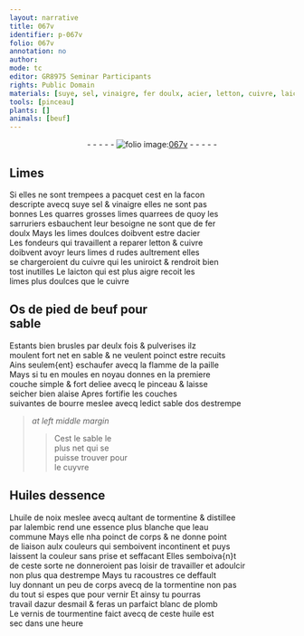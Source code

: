 ```yaml
---
layout: narrative
title: 067v
identifier: p-067v
folio: 067v
annotation: no
author:
mode: tc
editor: GR8975 Seminar Participants
rights: Public Domain
materials: [suye, sel, vinaigre, fer doulx, acier, letton, cuivre, laicton, Os de pied de beuf, paille, bourre, sable dos, cuyvre, Huiles dessence, huile de noix, tormentine, eau, dazur desmail, blanc de plomb, tourmentine, huile]
tools: [pinceau]
plants: []
animals: [beuf]
---
```


<div class="folio" align="center">- - - - - <a href="http://gallica.bnf.fr/ark:/12148/btv1b10500001g/f140.image" target="_blank"><img src="https://cu-mkp.github.io/2017-workshop-edition/assets/photo-icon.png" alt="folio image: " style="display:inline-block; margin-bottom:-3px;"/>067v</a> - - - - - </div>  
  

## Limes

 
Si elles ne sont trempees a pacquet cest en la facon<br/> descripte avecq <span class="m">suye</span> <span class="m">sel</span> & <span class="m">vinaigre</span> elles ne sont pas<br/> bonnes Les <span class="del">quarres</span> grosses limes quarrees de quoy les<br/> <span class="pro">sarruriers</span> esbauchent leur besoigne ne sont que de <span class="m">fer<br/> doulx</span> Mays les limes doulces doibvent estre d<span class="m">acier</span><br/> Les <span class="pro">fondeurs</span> qui travaillent a reparer <span class="m">letton</span> & <span class="m">cuivre</span><br/> doibvent avoyr leurs limes <span class="del">d</span> rudes aultrement elles<br/> se chargeroient du <span class="m">cuivre</span> qui les uniroict & rendroit bien<br/> tost inutilles Le <span class="m">laicton</span> qui est plus aigre recoit les<br/> limes plus doulces que le <span class="m">cuivre</span>
 
 
  

## <span class="m">Os de pied de <span class="al">beuf</span></span> pour<br/> sable

 
Estants bien brusles par deulx fois & pulverises ilz<br/> moulent fort net en sable & ne veulent poinct estre recuits<br/> Ains seulem{ent} eschaufer avecq la flamme de la <span class="m">paille</span><br/> Mays si tu en moules en noyau donnes en la premiere<br/> couche simple & fort deliee avecq le <span class="tl">pinceau</span> & laisse<br/> seicher bien alaise Apres fortifie les couches<br/> suivantes de <span class="m">bourre</span> meslee avecq ledict <span class="m">sable dos</span> destrempe
 
> *at left middle margin*
> 
> >   Cest le sable le<br/> plus net qui se<br/> puisse trouver pour<br/> le <span class="m">cuyvre</span>
 
 
  

## <span class="m">Huiles dessence</span>

 
L<span class="m">huile <span class="add">de noix</span></span> meslee avecq aultant de <span class="m">tormentine</span> & distillee<br/> par lalembic rend une essence plus blanche que l<span class="m">eau</span><br/> commune Mays elle nha poinct de corps & ne donne point<br/> de liaison aulx couleurs qui semboivent incontinent et puys<br/> laissent la couleur sans prise et seffacant Elles semboiva{n}t<br/> de ceste sorte ne donneroient pas loisir de travailler et adoulcir<br/> non plus qua destrempe Mays tu racoustres ce deffault<br/> luy donnant un peu de corps avecq de la <span class="m">tormentine</span> non pas<br/> du tout si espes que pour vernir Et ainsy tu pourras<br/> travail <span class="m">dazur desmail</span> & feras un parfaict <span class="m">blanc de plomb</span><br/> Le vernis de <span class="m">tourmentine</span> faict avecq de ceste <span class="m">huile</span> est<br/> sec dans une heure
 
